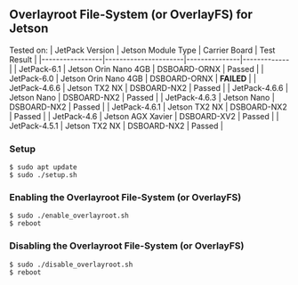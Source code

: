 ## Overlayroot File-System (or OverlayFS) for Jetson
Tested on:
| JetPack Version | Jetson Module Type   | Carrier Board | Test Result |
|-----------------|----------------------|---------------|-------------|
| JetPack-6.1     | Jetson Orin Nano 4GB | DSBOARD-ORNX  | Passed      |
| JetPack-6.0     | Jetson Orin Nano 4GB | DSBOARD-ORNX  | **FAILED**  |
| JetPack-4.6.6   | Jetson TX2 NX        | DSBOARD-NX2   | Passed      |
| JetPack-4.6.6   | Jetson Nano          | DSBOARD-NX2   | Passed      |
| JetPack-4.6.3   | Jetson Nano          | DSBOARD-NX2   | Passed      |
| JetPack-4.6.1   | Jetson TX2 NX        | DSBOARD-NX2   | Passed      |
| JetPack-4.6     | Jetson AGX Xavier    | DSBOARD-XV2   | Passed      |
| JetPack-4.5.1   | Jetson TX2 NX        | DSBOARD-NX2   | Passed      |

### Setup
```
$ sudo apt update
$ sudo ./setup.sh
```

### Enabling the Overlayroot File-System (or OverlayFS)
```
$ sudo ./enable_overlayroot.sh
$ reboot
```

### Disabling the Overlayroot File-System (or OverlayFS)
```
$ sudo ./disable_overlayroot.sh
$ reboot
```

